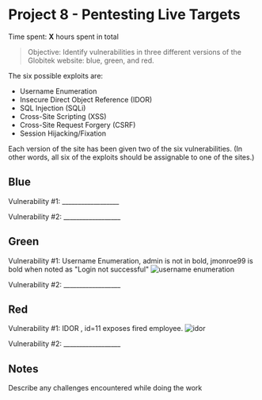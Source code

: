 # Project 8 - Pentesting Live Targets

Time spent: **X** hours spent in total

> Objective: Identify vulnerabilities in three different versions of the Globitek website: blue, green, and red.

The six possible exploits are:
* Username Enumeration
* Insecure Direct Object Reference (IDOR)
* SQL Injection (SQLi)
* Cross-Site Scripting (XSS)
* Cross-Site Request Forgery (CSRF)
* Session Hijacking/Fixation

Each version of the site has been given two of the six vulnerabilities. (In other words, all six of the exploits should be assignable to one of the sites.)

## Blue

Vulnerability #1: __________________

Vulnerability #2: __________________


## Green

Vulnerability #1: Username Enumeration, admin is not in bold, jmonroe99 is bold when noted as "Login not successful"
![username enumeration](https://user-images.githubusercontent.com/36680097/40452876-35d6c4f8-5e98-11e8-9d54-85c7babe2efd.gif)

Vulnerability #2: __________________


## Red

Vulnerability #1: IDOR , id=11 exposes fired employee.
![idor](https://user-images.githubusercontent.com/36680097/40453084-e704f330-5e98-11e8-89d2-c74c087ee2f1.gif)

Vulnerability #2: __________________


## Notes

Describe any challenges encountered while doing the work

